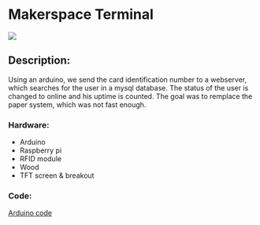 # Makerspace Terminal
![](https://github.com/EmperorKayobi/MakerBorne/borne.jpg) 
## Description:
Using an arduino, we send the card identification number to a webserver, which searches for the user in a mysql database.
The status of the user is changed to online and his uptime is counted. The goal was to remplace the paper system, which was not fast enough.

### Hardware: 
- Arduino
- Raspberry pi
- RFID module
- Wood
- TFT screen & breakout
### Code:
[Arduino code](https://github.com/EmperorKayobi/MakerBorn//code/terminal.ino)
